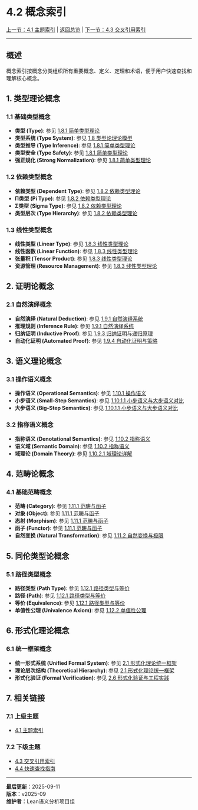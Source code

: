 # 4.2 概念索引

[上一节：4.1 主题索引](./4.1-主题索引.md) | [返回总览](../README.md) | [下一节：4.3 交叉引用索引](./4.3-交叉引用索引.md)

---

## 概述

概念索引按概念分类组织所有重要概念、定义、定理和术语，便于用户快速查找和理解核心概念。

## 1. 类型理论概念

### 1.1 基础类型概念

- **类型 (Type)**: 参见 [1.8.1 简单类型理论](../1-lean-grammar-and-semantics/1.8.1-简单类型理论.md)
- **类型系统 (Type System)**: 参见 [1.8 类型论理论模型](../1-lean-grammar-and-semantics/1.8-类型论理论模型.md)
- **类型推导 (Type Inference)**: 参见 [1.8.1 简单类型理论](../1-lean-grammar-and-semantics/1.8.1-简单类型理论.md)
- **类型安全 (Type Safety)**: 参见 [1.8.1 简单类型理论](../1-lean-grammar-and-semantics/1.8.1-简单类型理论.md)
- **强正规化 (Strong Normalization)**: 参见 [1.8.1 简单类型理论](../1-lean-grammar-and-semantics/1.8.1-简单类型理论.md)

### 1.2 依赖类型概念

- **依赖类型 (Dependent Type)**: 参见 [1.8.2 依赖类型理论](../1-lean-grammar-and-semantics/1.8.2-依赖类型理论.md)
- **Π类型 (Pi Type)**: 参见 [1.8.2 依赖类型理论](../1-lean-grammar-and-semantics/1.8.2-依赖类型理论.md)
- **Σ类型 (Sigma Type)**: 参见 [1.8.2 依赖类型理论](../1-lean-grammar-and-semantics/1.8.2-依赖类型理论.md)
- **类型层次 (Type Hierarchy)**: 参见 [1.8.2 依赖类型理论](../1-lean-grammar-and-semantics/1.8.2-依赖类型理论.md)

### 1.3 线性类型概念

- **线性类型 (Linear Type)**: 参见 [1.8.3 线性类型理论](../1-lean-grammar-and-semantics/1.8.3-线性类型理论.md)
- **线性函数 (Linear Function)**: 参见 [1.8.3 线性类型理论](../1-lean-grammar-and-semantics/1.8.3-线性类型理论.md)
- **张量积 (Tensor Product)**: 参见 [1.8.3 线性类型理论](../1-lean-grammar-and-semantics/1.8.3-线性类型理论.md)
- **资源管理 (Resource Management)**: 参见 [1.8.3 线性类型理论](../1-lean-grammar-and-semantics/1.8.3-线性类型理论.md)

## 2. 证明论概念

### 2.1 自然演绎概念

- **自然演绎 (Natural Deduction)**: 参见 [1.9.1 自然演绎系统](../1-lean-grammar-and-semantics/1.9.1-自然演绎系统.md)
- **推理规则 (Inference Rule)**: 参见 [1.9.1 自然演绎系统](../1-lean-grammar-and-semantics/1.9.1-自然演绎系统.md)
- **归纳证明 (Inductive Proof)**: 参见 [1.9.3 归纳证明与递归原理](../1-lean-grammar-and-semantics/1.9.3-归纳证明与递归原理.md)
- **自动化证明 (Automated Proof)**: 参见 [1.9.4 自动化证明与策略](../1-lean-grammar-and-semantics/1.9.4-自动化证明与策略.md)

## 3. 语义理论概念

### 3.1 操作语义概念

- **操作语义 (Operational Semantics)**: 参见 [1.10.1 操作语义](../1-lean-grammar-and-semantics/1.10.1-操作语义.md)
- **小步语义 (Small-Step Semantics)**: 参见 [1.10.1.1 小步语义与大步语义对比](../1-lean-grammar-and-semantics/1.10.1.1-小步语义与大步语义对比.md)
- **大步语义 (Big-Step Semantics)**: 参见 [1.10.1.1 小步语义与大步语义对比](../1-lean-grammar-and-semantics/1.10.1.1-小步语义与大步语义对比.md)

### 3.2 指称语义概念

- **指称语义 (Denotational Semantics)**: 参见 [1.10.2 指称语义](../1-lean-grammar-and-semantics/1.10.2-指称语义.md)
- **语义域 (Semantic Domain)**: 参见 [1.10.2 指称语义](../1-lean-grammar-and-semantics/1.10.2-指称语义.md)
- **域理论 (Domain Theory)**: 参见 [1.10.2.1 域理论详解](../1-lean-grammar-and-semantics/1.10.2.1-域理论详解.md)

## 4. 范畴论概念

### 4.1 基础范畴概念

- **范畴 (Category)**: 参见 [1.11.1 范畴与函子](../1-lean-grammar-and-semantics/1.11.1-范畴与函子.md)
- **对象 (Object)**: 参见 [1.11.1 范畴与函子](../1-lean-grammar-and-semantics/1.11.1-范畴与函子.md)
- **态射 (Morphism)**: 参见 [1.11.1 范畴与函子](../1-lean-grammar-and-semantics/1.11.1-范畴与函子.md)
- **函子 (Functor)**: 参见 [1.11.1 范畴与函子](../1-lean-grammar-and-semantics/1.11.1-范畴与函子.md)
- **自然变换 (Natural Transformation)**: 参见 [1.11.2 自然变换与极限](../1-lean-grammar-and-semantics/1.11.2-自然变换与极限.md)

## 5. 同伦类型论概念

### 5.1 路径类型概念

- **路径类型 (Path Type)**: 参见 [1.12.1 路径类型与等价](../1-lean-grammar-and-semantics/1.12.1-路径类型与等价.md)
- **路径 (Path)**: 参见 [1.12.1 路径类型与等价](../1-lean-grammar-and-semantics/1.12.1-路径类型与等价.md)
- **等价 (Equivalence)**: 参见 [1.12.1 路径类型与等价](../1-lean-grammar-and-semantics/1.12.1-路径类型与等价.md)
- **单值性公理 (Univalence Axiom)**: 参见 [1.12.2 单值性公理](../1-lean-grammar-and-semantics/1.12.2-单值性公理.md)

## 6. 形式化理论概念

### 6.1 统一框架概念

- **统一形式系统 (Unified Formal System)**: 参见 [2.1 形式化理论统一框架](../2-lean-形式化理论基础/2.1-形式化理论统一框架.md)
- **理论层次结构 (Theoretical Hierarchy)**: 参见 [2.1 形式化理论统一框架](../2-lean-形式化理论基础/2.1-形式化理论统一框架.md)
- **形式化验证 (Formal Verification)**: 参见 [2.6 形式化验证与工程实践](../2-lean-形式化理论基础/2.6-形式化验证与工程实践.md)

## 7. 相关链接

### 7.1 上级主题

- [4.1 主题索引](./4.1-主题索引.md)

### 7.2 下级主题

- [4.3 交叉引用索引](./4.3-交叉引用索引.md)
- [4.4 快速查找指南](./4.4-快速查找指南.md)

---

**最后更新**：2025-09-11  
**版本**：v2025-09  
**维护者**：Lean语义分析项目组
